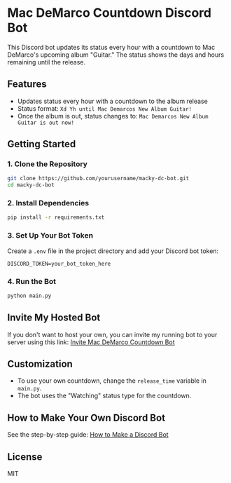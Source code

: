 # Mac DeMarco Countdown Discord Bot

This Discord bot updates its status every hour with a countdown to Mac DeMarco's upcoming album "Guitar." The status shows the days and hours remaining until the release.

## Features
- Updates status every hour with a countdown to the album release
- Status format: `Xd Yh until Mac Demarcos New Album Guitar!`
- Once the album is out, status changes to: `Mac Demarcos New Album Guitar is out now!`

## Getting Started

### 1. Clone the Repository
```sh
git clone https://github.com/yourusername/macky-dc-bot.git
cd macky-dc-bot
```

### 2. Install Dependencies
```sh
pip install -r requirements.txt
```

### 3. Set Up Your Bot Token
Create a `.env` file in the project directory and add your Discord bot token:
```
DISCORD_TOKEN=your_bot_token_here
```

### 4. Run the Bot
```sh
python main.py
```

## Invite My Hosted Bot
If you don't want to host your own, you can invite my running bot to your server using this link:
[Invite Mac DeMarco Countdown Bot](https://discord.com/oauth2/authorize?client_id=1387152142044893306&permissions=0&integration_type=0&scope=bot)

## Customization
- To use your own countdown, change the `release_time` variable in `main.py`.
- The bot uses the "Watching" status type for the countdown.

## How to Make Your Own Discord Bot
See the step-by-step guide: [How to Make a Discord Bot](HOW_TO_MAKE_A_DISCORD_BOT.md)

## License
MIT 
